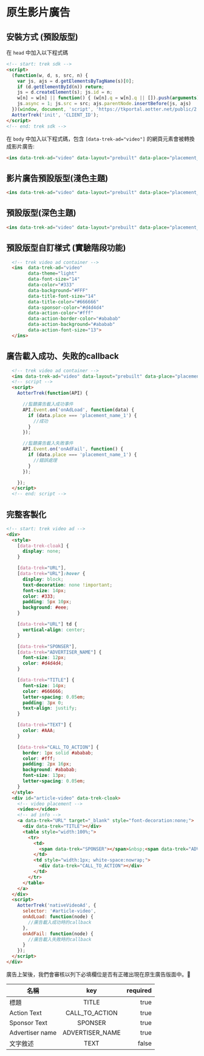 # 原生影片廣告
## 安裝方式 (預設版型)

在 `head` 中加入以下程式碼

```html
<!-- start: trek sdk -->
<script>
  (function(w, d, s, src, n) {
    var js, ajs = d.getElementsByTagName(s)[0];
    if (d.getElementById(n)) return;
    js = d.createElement(s); js.id = n;
    w[n] = w[n] || function() { (w[n].q = w[n].q || []).push(arguments) }; w[n].l = 1 * new Date();
    js.async = 1; js.src = src; ajs.parentNode.insertBefore(js, ajs)
  })(window, document, 'script', 'https://tkportal.aotter.net/public/2.5.0/sdk.js', 'AotterTrek');
  AotterTrek('init', 'CLIENT_ID');
</script>
<!-- end: trek sdk -->
```

在 `body` 中加入以下程式碼，包含 `[data-trek-ad="video"]` 的網頁元素會被轉換成影片廣告:
```html
<ins data-trek-ad="video" data-layout="prebuilt" data-place="placement_name"></ins>
```

## 影片廣告預設版型(淺色主題)

```html
<ins data-trek-ad="video" data-layout="prebuilt" data-place="placement_name" data-theme="light"></ins>
```

## 預設版型(深色主題)
```html
<ins data-trek-ad="video" data-layout="prebuilt" data-place="placement_name" data-theme="dark"></ins>
```

## 預設版型自訂樣式 (實驗階段功能)

```html
  <!-- trek video ad container -->
  <ins  data-trek-ad="video"
        data-theme="light"
        data-font-size="14"
        data-color="#333"
        data-background="#FFF"
        data-title-font-size="14"
        data-title-color="#666666"
        data-sponsor-color="#d4d4d4"
        data-action-color="#fff"
        data-action-border-color="#ababab"
        data-action-background="#ababab"
        data-action-font-size="13">
  </ins>
```

## 廣告載入成功、失敗的callback

```html
  <!-- trek video ad container -->
  <ins data-trek-ad="video" data-layout="prebuilt" data-place="placement_name_1"></ins>
  <!-- script -->
  <script>
    AotterTrek(function(API) {

      //監聽廣告載入成功事件
      API.Event.on('onAdLoad', function(data) {
        if (data.place === 'placement_name_1') {
          //成功
        }
      });

      //監聽廣告載入失敗事件
      API.Event.on('onAdFail', function() {
        if (data.place === 'placement_name_1') {
          //錯誤處理
        }
      });

    });
  </script>
  <!-- end: script -->
```

## 完整客製化
```html
<!-- start: trek video ad -->
<div>
  <style>
    [data-trek-cloak] {
      display: none;
    }

    [data-trek="URL"],
    [data-trek="URL"]:hover {
      display: block;
      text-decoration: none !important;
      font-size: 14px;
      color: #333;
      padding: 5px 10px;
      background: #eee;
    }

    [data-trek="URL"] td {
      vertical-align: center;
    }

    [data-trek="SPONSER"],
    [data-trek="ADVERTISER_NAME"] {
      font-size: 12px;
      color: #d4d4d4;
    }

    [data-trek="TITLE"] {
      font-size: 14px;
      color: #666666;
      letter-spacing: 0.05em;
      padding: 3px 0;
      text-align: justify;
    }

    [data-trek="TEXT"] {
      color: #AAA;
    }

    [data-trek="CALL_TO_ACTION"] {
      border: 1px solid #ababab;
      color: #fff;
      padding: 2px 16px;
      background: #ababab;
      font-size: 13px;
      letter-spacing: 0.05em;
    }
  </style>
  <div id="article-video" data-trek-cloak>
    <!-- video placement -->
    <video></video>
    <!-- ad info -->
    <a data-trek="URL" target="_blank" style="font-decoration:none;">
      <div data-trek="TITLE"></div>
      <table style="width:100%;">
        <tr>
          <td>
            <span data-trek="SPONSER"></span>&nbsp;<span data-trek="ADVERTISER_NAME"></span>
          </td>
          <td style="width:1px; white-space:nowrap;">
            <div data-trek="CALL_TO_ACTION"></div>
          </td>
        </tr>
      </table>
    </a>
  </div>
  <script>
    AotterTrek('nativeVideoAd', {
      selector: '#article-video',
      onAdLoad: function(node) {
        //廣告載入成功時的callback
      },
      onAdFail: function(node) {
        //廣告載入失敗時的callback
      }
    });
  </script>
</div>
```

廣告上架後，我們會審核以列下必填欄位是否有正確出現在原生廣告版面中。

| 名稱        | key           | required  |
| ------------- |:-------------:| -----:|
| 標題      | TITLE      |  true |
| Action Text      | CALL_TO_ACTION | true |
| Sponsor Text      | SPONSER      |  true |
| Advertiser name      | ADVERTISER_NAME      |  true |
| 文字敘述 | TEXT      |    false |

